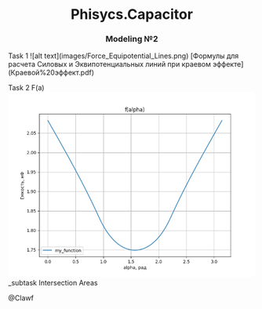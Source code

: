 <h1 align="center">Phisycs.Capacitor </a> 
<h3 align="center">Modeling №2</h3>
Task 1
![alt text](images/Force_Equipotential_Lines.png)
[Формулы для расчета Силовых и Эквипотенциальных линий при краевом эффекте](Краевой%20эффект.pdf)

Task 2
F(a)
![alt text](images/f(a).png)
_subtask
Intersection Areas

@Clawf
